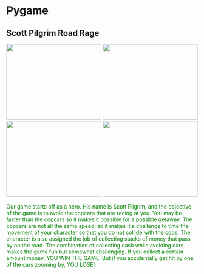 # Pygame
<h2>Scott Pilgrim Road Rage</h2>
<img src="https://github.com/mdullahan1354/Scott-Pilgrim-Road-Rage/blob/master/Capture1.PNG" width = "250 " height="200">
<img src="https://github.com/mdullahan1354/Scott-Pilgrim-Road-Rage/blob/master/Capture2.PNG" width = "250 " height="200">
<img src="https://github.com/mdullahan1354/Scott-Pilgrim-Road-Rage/blob/master/Capture3.PNG" width = "250 " height="200">
<img src="https://github.com/mdullahan1354/Scott-Pilgrim-Road-Rage/blob/master/Capture4.PNG" width = "250 " height="200">

<p style="color:green;">Our game starts off as a hero. His name is Scott Pilgrim, and the objective of the game is to avoid the copcars that are racing at you. You may be faster than the copcars so it makes it possible for a possible getaway. The copcars are not all the same speed, so it makes it a challenge to time the movement of your character so that you do not collide with the cops. The character is also assigned the job of collecting stacks of money that pass by on the road. The combination of collecting cash while avoiding cars makes the game fun but somewhat challenging. If you collect a certain amount money, YOU WIN THE GAME! But if you accidentally get hit by one of the cars zooming by, YOU LOSE!</p>

